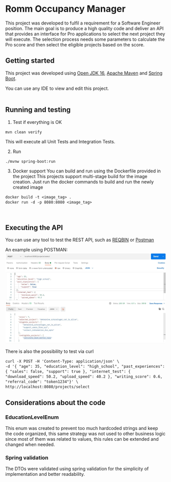 # Romm Occupancy Manager

This project was developed to fulfil a requirement for a Software Engineer position.
The main goal is to produce a high quality code and deliver an API that provides an interface for Pro applications to select the next project they will execute. The selection process needs some parameters to calculate the Pro score and then select the eligible projects based on the score.

## Getting started
This project was developed using [Open JDK 16](https://jdk.java.net/java-se-ri/16), [Apache Maven](https://maven.apache.org/) and [Spring Boot](https://spring.io/projects/spring-boot).

You can use any IDE to view and edit this project.
<br><br>

## Running and testing

1. Test if everything is OK
```
mvn clean verify
```
This will execute all Unit Tests and Integration Tests.

2. Run
```
./mvnw spring-boot:run
```

3. Docker support
You can build and run using the Dockerfile provided in the project
This projects support multi-stage build for the image creation.
Just run the docker commands to build and run the newly created image
```
docker build -t <image_tag> .
docker run -d -p 8080:8080 <image_tag>
```
<br>

## Executing the API
You can use any tool to test the REST API, such as [REQBIN](https://reqbin.com/) or [Postman](https://www.postman.com/)

An example using POSTMAN:
![POSTMAN example](images/postman.jpg)

There is also the possibility to test via curl
```
curl -X POST -H 'Content-Type: application/json' \
-d '{ "age": 35, "education_level": "high_school", "past_experiences": { "sales": false, "support": true }, "internet_test": { "download_speed": 50.2, "upload_speed": 40.2 }, "writing_score": 0.6, "referral_code": "token1234"}' \
http://localhost:8080/projects/select
```

## Considerations about the code

### EducationLevelEnum
This enum was created to prevent too much hardcoded strings and keep the code organized, this same strategy was not used to other business logic since most of them was related to values, this rules can be extended and changed when needed.

### Spring validation
The DTOs were validated using spring validation for the simplicity of implementation and better readability.

